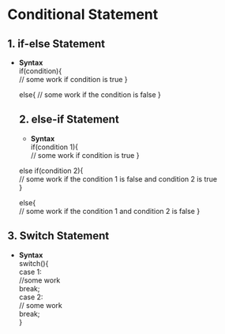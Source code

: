 # Conditional Statement

## 1. if-else Statement
- **Syntax**  
  if(condition){  
      // some work if condition is true
  }  
    
  else{
    // some work if the condition is false
  }

  ## 2. else-if Statement
  - **Syntax**    
  if(condition 1){    
      // some work if condition is true
  }
  
  else if(condition 2){  
    // some work if the condition 1 is false and condition 2 is true  
  }
    
  else{  
    // some work if the condition 1 and condition 2 is false
  }  

## 3. Switch Statement  
- **Syntax**  
    switch(){  
          case 1:  
              //some work  
              break;  
          case 2:  
              // some work  
              break;  
    }  
     
